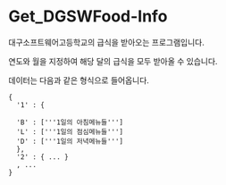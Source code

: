 # Get_DGSWFood-Info
대구소프트웨어고등학교의 급식을 받아오는 프로그램입니다.

연도와 월을 지정하여 해당 달의 급식을 모두 받아올 수 있습니다.

데이터는 다음과 같은 형식으로 들어옵니다.

```
{
  '1' : {

  'B' : ['''1일의 아침메뉴들''']
  'L' : ['''1일의 점심메뉴들''']
  'D' : ['''1일의 저녁메뉴들''']
  },
  '2' : { ... }
  , ...
}
```
